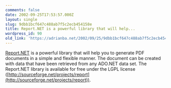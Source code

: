 ```yaml
---
comments: false
date: 2002-09-25T17:53:57.000Z
layout: single
slug: 9dbb1bcf647c488ab7f5c2ecb454158e
title: Report.NET is a powerful library that will help...
wordpress_id: 90
old_link: 'https://adrianba.net/2002/09/25/9dbb1bcf647c488ab7f5c2ecb454158e/'
---
```

[Report.NET](http://report.sourceforge.net/) is a
powerful library that will help you to generate PDF documents in a
simple and flexible manner. The document can be created with data
that have been retrieved from any ADO.NET data set. The Report.NET
library is available for free under the LGPL license
([http://sourceforge.net/projects/report](http://sourceforge.net/projects/report)).


